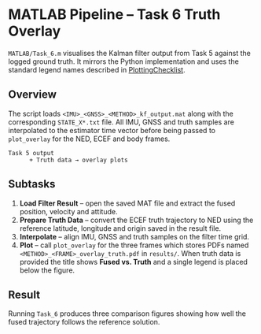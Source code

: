 # MATLAB Pipeline – Task 6 Truth Overlay

`MATLAB/Task_6.m` visualises the Kalman filter output from Task 5 against the
logged ground truth. It mirrors the Python implementation and uses the standard
legend names described in [PlottingChecklist](../PlottingChecklist.md).

## Overview

The script loads `<IMU>_<GNSS>_<METHOD>_kf_output.mat` along with the
corresponding `STATE_X*.txt` file. All IMU, GNSS and truth samples are
interpolated to the estimator time vector before being passed to `plot_overlay`
for the NED, ECEF and body frames.

```text
Task 5 output
      + Truth data → overlay plots
```

## Subtasks

1. **Load Filter Result** – open the saved MAT file and extract the fused
   position, velocity and attitude.
2. **Prepare Truth Data** – convert the ECEF truth trajectory to NED using the
   reference latitude, longitude and origin saved in the result file.
3. **Interpolate** – align IMU, GNSS and truth samples on the filter time grid.
4. **Plot** – call `plot_overlay` for the three frames which stores PDFs named
   `<METHOD>_<FRAME>_overlay_truth.pdf` in `results/`. When truth data is
   provided the title shows **Fused vs. Truth** and a single legend is placed
   below the figure.

## Result

Running `Task_6` produces three comparison figures showing how well the fused
trajectory follows the reference solution.
